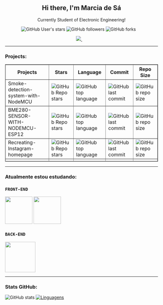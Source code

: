 
<p align="center">
 <h2 align="center">Hi there, I'm Marcia de Sá</h2>
  <p align="center">Currently Student of Electronic Engineering!</p>
</p>


<p align='center'>
  <img alt="GitHub User's stars" src="https://img.shields.io/github/stars/mdsds-elt?style=social"> 
  <img alt="GitHub followers" src="https://img.shields.io/github/followers/mdsds-elt?style=social">
 <img alt="GitHub forks" src="https://img.shields.io/github/forks/mdsds-elt/mdsds-elt?style=social">
</a>&nbsp;&nbsp;&nbsp;&nbsp;

  <p align='center'>
  <a href="https://www.linkedin.com/in/mdsds/"><img src="https://img.shields.io/badge/linkedin-%230077B5.svg?&style=for-the-badge&logo=linkedin&logoColor=white" />
   </a>&nbsp;&nbsp;&nbsp;&nbsp;
 <hr>
 
  ### Projects:
  
<table border="1">
   <thead>
   <tr>
       <th> Projects  </th>
       <th>  Stars </th>
       <th> Language </th>
        <th>Commit</th>  
        <th>Repo Size</th>
   </tr>
   </thead>
 
   <tbody>
   <tr>
       <td>Smoke-detection-system-with-NodeMCU</td>
       <td> <img alt="GitHub Repo stars" src="https://img.shields.io/github/stars/mdsds-elt/Smoke-detection-system-with-NodeMCU?style=social"> </td>
       <td><img alt="GitHub top language" src="https://img.shields.io/github/languages/top/mdsds-elt/Smoke-detection-system-with-NodeMCU"> </td>
        <td><img alt="GitHub last commit" src="https://img.shields.io/github/last-commit/mdsds-elt/Smoke-detection-system-with-NodeMCU"> </td>
        <td> <img alt="GitHub repo size" src="https://img.shields.io/github/repo-size/mdsds-elt/Smoke-detection-system-with-NodeMCU"> </td>
   </tr>
    
   <tr>
       <td> BME280-SENSOR-WITH-NODEMCU-ESP12  </td>
       <td>  <img alt="GitHub Repo stars" src="https://img.shields.io/github/stars/mdsds-elt/BME280-SENSOR-WITH-NODEMCU-ESP12?style=social">  </td> 
       <td> <img alt="GitHub top language" src="https://img.shields.io/github/languages/top/mdsds-elt/BME280-SENSOR-WITH-NODEMCU-ESP12"> </td>
        <td> <img alt="GitHub last commit" src="https://img.shields.io/github/last-commit/mdsds-elt/BME280-SENSOR-WITH-NODEMCU-ESP12"> </td>
       <td> <img alt="GitHub repo size" src="https://img.shields.io/github/repo-size/mdsds-elt/BME280-SENSOR-WITH-NODEMCU-ESP12"> </td>
     
   </tr> 
    
   </tbody>
 
   <tr>
       <td>  Recreating-Instagram-homepage </td>
           <td>  <img alt="GitHub Repo stars" src="https://img.shields.io/github/stars/mdsds-elt/Recreating-Instagram-homepage?style=social">  </td> 
       <td> <img alt="GitHub top language" src="https://img.shields.io/github/languages/top/mdsds-elt/Recreating-Instagram-homepage"> </td>
        <td> <img alt="GitHub last commit" src="https://img.shields.io/github/last-commit/mdsds-elt/Recreating-Instagram-homepage"> </td>
       <td> <img alt="GitHub repo size" src="https://img.shields.io/github/repo-size/mdsds-elt/Recreating-Instagram-homepage"> </td>
   </tr>
    
   <tr>
   
   </tr> 
    
   </tbody>
 
 
   <tfoot>
       <td> </td>
       <td>  </td>
       <td>  </td>
       <td>   </td>
       <td>  </td>
     
   </tfoot>
</table>


 <hr>
 
 ### Atualmente estou estudando:
 
 ### `FRONT-END` 

 <img src="https://user-images.githubusercontent.com/81829451/130018716-120a92b7-3502-4525-9f08-fba8bbbf0d97.png" width="90" height="90"> <img src="https://user-images.githubusercontent.com/81829451/130375168-809a4404-7b9c-4833-b21c-8779b73ee687.png" width="90" height="90"> 



### `BACK-END`

<img src="https://user-images.githubusercontent.com/81829451/130018591-40c76b59-e920-4d57-85dc-6e369f22becd.png" width="100" height="100"> 
<hr>


### Stats GitHub:

![GitHub stats](https://github-readme-stats.vercel.app/api/?username=mdsds-elt&show_icons=true&title_color=fff&icon_color=79ff97&text_color=9f9f9f&bg_color=151515)
[![Linguagens](https://github-readme-stats.vercel.app/api/top-langs/?username=mdsds-elt&layout=compact&title_color=fff&icon_color=79ff97&text_color=9f9f9f&bg_color=151515)](https://github.com/mdsds-elt)



